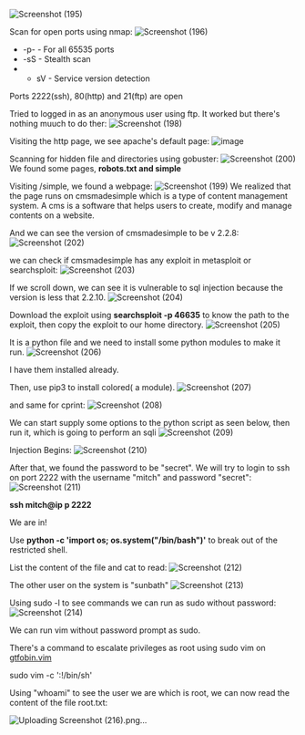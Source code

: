 ![Screenshot (195)](https://github.com/user-attachments/assets/824c7df0-af1b-4a94-b640-ba54fe523795)

Scan for open ports using nmap:
![Screenshot (196)](https://github.com/user-attachments/assets/037d5e75-b9ec-4759-8b52-ab15055eb175)

- -p- - For all 65535 ports
- -sS - Stealth scan
- - sV - Service version detection

Ports 2222(ssh), 80(http) and 21(ftp) are open

Tried to logged in as an anonymous user using ftp. It worked but there's nothing muuch to do ther:
![Screenshot (198)](https://github.com/user-attachments/assets/d831b56c-7206-4918-9ce7-a2872b8e1e53)

Visiting the http page, we see apache's default page:
![image](https://github.com/user-attachments/assets/9dff2dc2-cc68-4f8c-922a-d55acddef4a2)

Scanning for hidden file and directories using gobuster:
![Screenshot (200)](https://github.com/user-attachments/assets/ec1fddb7-2abd-4577-9981-9021a4afc115)
We found some pages, <b>robots.txt and simple</b> 

Visiting /simple, we found a webpage:
![Screenshot (199)](https://github.com/user-attachments/assets/aea685f3-6aa2-4961-b3cd-4bcf5b216c87)
We realized that the page runs on cmsmadesimple which is a type of content management system. A cms is a software that helps users to create, modify and manage contents on a website.

And we can see the version of cmsmadesimple to be v 2.2.8:
![Screenshot (202)](https://github.com/user-attachments/assets/63b099f0-9382-458f-8646-fcc447a2e5da)

we can check if cmsmadesimple has any exploit in metasploit or searchsploit:
![Screenshot (203)](https://github.com/user-attachments/assets/d957489a-a5bb-4a8a-a435-b086d90eaf01)

If we scroll down, we can see it is vulnerable to sql injection because the version is less that 2.2.10.
![Screenshot (204)](https://github.com/user-attachments/assets/ed2ca842-4d5a-49d1-95a0-959d41afaf54)

Download the exploit using <b>searchsploit -p 46635</b> to know the path to the exploit, then copy the exploit to our home directory.
![Screenshot (205)](https://github.com/user-attachments/assets/8ad67741-9950-473a-ac52-f3f66e086112)

It is a python file and we need to install some python modules to make it run.
![Screenshot (206)](https://github.com/user-attachments/assets/cdec6b72-68f1-4bd6-89b9-ce8029336ef5)

I have them installed already.

Then, use pip3 to install colored( a module).
![Screenshot (207)](https://github.com/user-attachments/assets/9ee64871-92df-42b2-af51-a593f4a10a7f)

and same for cprint:
![Screenshot (208)](https://github.com/user-attachments/assets/df62ea33-6081-4594-a04d-e843fd78f796)

We can start supply some options to the python script as seen below, then run it, which is going to perform an sqli
![Screenshot (209)](https://github.com/user-attachments/assets/45e42373-4e07-4d37-aa3a-335bca00ae43)

Injection Begins:
![Screenshot (210)](https://github.com/user-attachments/assets/05523168-b1ae-4cc9-91e2-00ac288b2cde)


After that, we found the password to be "secret". We will try to login to ssh on port 2222 with the username "mitch" and password "secret":
![Screenshot (211)](https://github.com/user-attachments/assets/73e989d2-dbb8-45e3-86eb-77a42e3df2a2)

<b>ssh mitch@ip p 2222</b>

We are in!

Use <b>python -c 'import os; os.system("/bin/bash")'</b> to break out of the restricted shell.

List the content of the file and cat to read:
![Screenshot (212)](https://github.com/user-attachments/assets/194eb91d-5314-4aa0-bcd2-a794e5987bde)

The other user on the system is "sunbath"
![Screenshot (213)](https://github.com/user-attachments/assets/afaf9cde-1565-43e7-b2a5-ee0c165fe98b)

Using sudo -l to see commands we can run as sudo without password:
![Screenshot (214)](https://github.com/user-attachments/assets/c3efa0aa-2bfa-4f32-8265-e5542fa0863f)

We can run vim without password prompt as sudo.

There's a command to escalate privileges as root using sudo vim on <a href="https://gtfobins.github.io/gtfobins/vim">gtfobin.vim</a>

sudo vim -c ':!/bin/sh'

Using "whoami" to see the user we are which is root, we can now read the content of the file root.txt:

![Uploading Screenshot (216).png…]()










